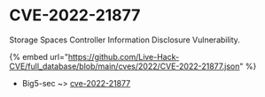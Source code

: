 # CVE-2022-21877

Storage Spaces Controller Information Disclosure Vulnerability.

{% embed url="https://github.com/Live-Hack-CVE/full_database/blob/main/cves/2022/CVE-2022-21877.json" %}


* Big5-sec ~> [cve-2022-21877](https://zeste.alice-snow.ru/2022/database/cve-2022-21877/cve-2022-21877-big5-sec)
